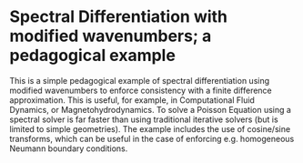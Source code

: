 # Spectral Differentiation with modified wavenumbers; a pedagogical example

This is a simple pedagogical example of spectral differentiation using modified wavenumbers to enforce consistency with a finite difference approximation. This is useful, for example, in Computational Fluid Dynamics, or Magnetohydrodynamics. To solve a Poisson Equation using a spectral solver is far faster than using traditional iterative solvers (but is limited to simple geometries). The example includes the use of cosine/sine transforms, which can be useful in the case of enforcing e.g. homogeneous Neumann boundary conditions.
